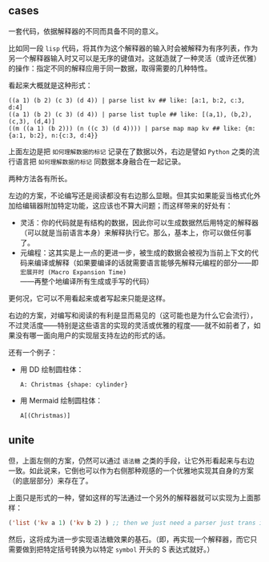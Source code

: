 ## cases

一套代码，依据解释器的不同而具备不同的意义。

比如同一段 `lisp` 代码，将其作为这个解释器的输入时会被解释为有序列表，作为另一个解释器输入时又可以是无序的键值对。这就造就了一种灵活（或许还优雅）的操作：指定不同的解释应用于同一数据，取得需要的几种特性。

看起来大概就是这种形式：

~~~ nu
((a 1) (b 2) (c 3) (d 4)) | parse list kv ## like: [a:1, b:2, c:3, d:4]
((a 1) (b 2) (c 3) (d 4)) | parse list tuple ## like: [(a,1), (b,2), (c,3), (d,4)]
((m ((a 1) (b 2))) (n ((c 3) (d 4)))) | parse map map kv ## like: {m:{a:1, b:2}, n:{c:3, d:4}}
~~~

上面左边是把 `如何理解数据的标记` 记录在了数据以外，右边是譬如 `Python` 之类的流行语言把 `如何理解数据的标记` 同数据本身融合在一起记录。

两种方法各有所长。

左边的方案，不论编写还是阅读都没有右边那么显眼。但其实如果能妥当格式化外加给编辑器附加特定功能，这应该也不算大问题；而这样带来的好处有：

- 灵活：你的代码就是有结构的数据，因此你可以生成数据然后用特定的解释器（可以就是当前语言本身）来解释执行它。那么，基本上，你可以做任何事了。
- 元编程：这其实是上一点的更进一步，被生成的数据会被视为当前上下文的代码来编译或解释（如果要编译的话就需要语言能够先解释元编程的部分——即 `宏展开时 (Macro Expansion Time)` ——再整个地编译所有生成或手写的代码）

更何况，它可以不用看起来或者写起来只能是这样。

右边的方案，对编写和阅读的有利是显而易见的（这可能也是为什么它会流行），不过灵活度——特别是这些语言的实现的灵活或优雅的程度——就不如前者了，如果没有哪一面向用户的实现层支持左边的形式的话。

还有一个例子：

- 用 DD 绘制圆柱体：
  
  ~~~ d2
  A: Christmas {shape: cylinder}
  ~~~
  
- 用 Mermaid 绘制圆柱体：
  
  ~~~ Mermaid
  A[(Christmas)]
  ~~~
  


## unite

但，上面左侧的方案，仍然可以通过 `语法糖` 之类的手段，让它外形看起来与右边一致。如此说来，它倒也可以作为右侧那种观感的一个优雅地实现其自身的方案（的底层部分）来存在了。

上面只是形式的一种，譬如这样的写法通过一个另外的解释器就可以实现为上面那样：

~~~ lisp
('list ('kv a 1) ('kv b 2) ) ;; then we just need a parser just trans it be: `((a 1) (b 2) (c 3) (d 4)) | parse list kv`
~~~

然后，这将成为进一步实现语法糖效果的基石。（即，再实现一个解释器，而它只需要做到把特定括号转换为以特定 `symbol` 开头的 S 表达式就好。）
